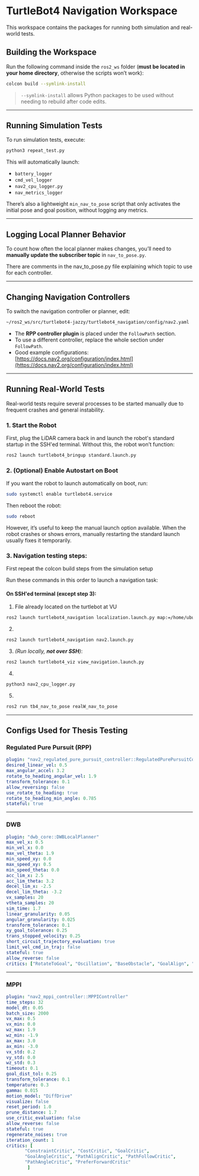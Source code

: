 # TurtleBot4 Navigation Workspace

This workspace contains the packages for running both simulation and real-world tests.

## Building the Workspace

Run the following command inside the `ros2_ws` folder (**must be located in your home directory**, otherwise the scripts won’t work):

```bash
colcon build --symlink-install
```

> `--symlink-install` allows Python packages to be used without needing to rebuild after code edits.

---

## Running Simulation Tests

To run simulation tests, execute:

```bash
python3 repeat_test.py
```

This will automatically launch:

* `battery_logger`
* `cmd_vel_logger`
* `nav2_cpu_logger.py`
* `nav_metrics_logger`

There’s also a lightweight `min_nav_to_pose` script that only activates the initial pose and goal position, without logging any metrics.

---

## Logging Local Planner Behavior

To count how often the local planner makes changes, you’ll need to **manually update the subscriber topic** in `nav_to_pose.py`.

There are comments in the nav_to_pose.py file explaining which topic to use for each controller.

---

## Changing Navigation Controllers

To switch the navigation controller or planner, edit:

```bash
~/ros2_ws/src/turtlebot4-jazzy/turtlebot4_navigation/config/nav2.yaml
```

* The **RPP controller plugin** is placed under the `FollowPath` section.
* To use a different controller, replace the whole section under `FollowPath`.
* Good example configurations:
  [https://docs.nav2.org/configuration/index.html](https://docs.nav2.org/configuration/index.html)

---

## Running Real-World Tests

Real-world tests require several processes to be started manually due to frequent crashes and general instability.

### 1. Start the Robot

First, plug the LiDAR camera back in and launch the robot's standard startup in the SSH'ed terminal. Without this, the robot won’t function:

```bash
ros2 launch turtlebot4_bringup standard.launch.py
```

### 2. (Optional) Enable Autostart on Boot

If you want the robot to launch automatically on boot, run:

```bash
sudo systemctl enable turtlebot4.service
```

Then reboot the robot:

```bash
sudo reboot
```

However, it’s useful to keep the manual launch option available. When the robot crashes or shows errors, manually restarting the standard launch usually fixes it temporarily.

### 3. Navigation testing steps:

First repeat the colcon build steps from the simulation setup

Run these commands in this order to launch a navigation task:

#### On SSH'ed terminal (except step 3):

1. File already located on the turtlebot at VU

```bash
ros2 launch turtlebot4_navigation localization.launch.py map:=/home/ubuntu/FullMap5.2.yaml
```

2.

```bash
ros2 launch turtlebot4_navigation nav2.launch.py
```

3. *(Run locally, **not over SSH**)*:

```bash
ros2 launch turtlebot4_viz view_navigation.launch.py
```

4.

```bash
python3 nav2_cpu_logger.py
```

5.

```bash
ros2 run tb4_nav_to_pose realW_nav_to_pose
```

---

## Configs Used for Thesis Testing

### Regulated Pure Pursuit (RPP)

```yaml
plugin: "nav2_regulated_pure_pursuit_controller::RegulatedPurePursuitController"
desired_linear_vel: 0.5
max_angular_accel: 3.2
rotate_to_heading_angular_vel: 1.9
transform_tolerance: 0.1
allow_reversing: false
use_rotate_to_heading: true
rotate_to_heading_min_angle: 0.785
stateful: true
```

---

### DWB

```yaml
plugin: "dwb_core::DWBLocalPlanner"
max_vel_x: 0.5
min_vel_x: 0.0
max_vel_theta: 1.9
min_speed_xy: 0.0
max_speed_xy: 0.5
min_speed_theta: 0.0
acc_lim_x: 2.5
acc_lim_theta: 3.2
decel_lim_x: -2.5
decel_lim_theta: -3.2
vx_samples: 20
vtheta_samples: 20
sim_time: 1.7
linear_granularity: 0.05
angular_granularity: 0.025
transform_tolerance: 0.1
xy_goal_tolerance: 0.25
trans_stopped_velocity: 0.25
short_circuit_trajectory_evaluation: true
limit_vel_cmd_in_traj: false
stateful: true
allow_reverse: false
critics: ["RotateToGoal", "Oscillation", "BaseObstacle", "GoalAlign", "PathAlign", "PathDist", "GoalDist"]
```

---

### MPPI

```yaml
plugin: "nav2_mppi_controller::MPPIController"
time_steps: 32
model_dt: 0.05
batch_size: 2000
vx_max: 0.5
vx_min: 0.0
wz_max: 1.9
wz_min: -1.9
ax_max: 3.0
ax_min: -3.0
vx_std: 0.2
vy_std: 0.0
wz_std: 0.3
timeout: 0.1
goal_dist_tol: 0.25
transform_tolerance: 0.1
temperature: 0.3
gamma: 0.015
motion_model: "DiffDrive"
visualize: false
reset_period: 1.0
prune_distance: 1.7
use_critic_evaluation: false
allow_reverse: false
stateful: true
regenerate_noises: true
iteration_count: 1
critics: [
       "ConstraintCritic", "CostCritic", "GoalCritic",
       "GoalAngleCritic", "PathAlignCritic", "PathFollowCritic",
       "PathAngleCritic", "PreferForwardCritic"
   	    ]
```
